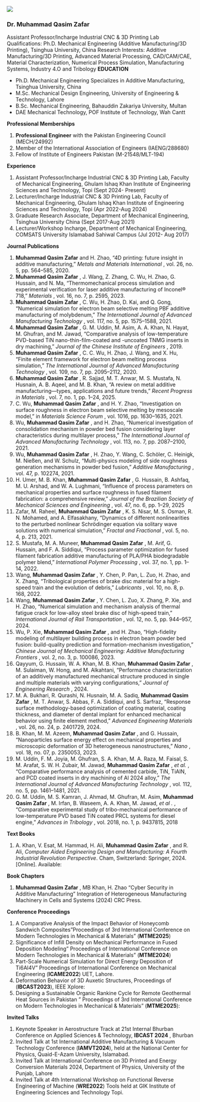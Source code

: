 [![](https://giki.edu.pk/wp-content/uploads/2019/11/Profile-Photo-1-550x500.webp)](https://giki.edu.pk/wp-content/uploads/2019/11/Profile-Photo-1-jpg.webp)
### Dr. Muhammad Qasim Zafar
Assistant Professor/Incharge Industrial CNC & 3D Printing Lab
Qualifications: Ph.D. Mechanical Engineering (Additive Manufacturing/3D Printing), Tsinghua University, China
Research Interests: Additive Manufacturing/3D Printing, Advanced Material Processing, CAD/CAM/CAE, Material Characterization, Numerical Process Simulation, Manufacturing Systems, Industry 4.O and Tribology
**EDUCATION**
  * Ph.D. Mechanical Engineering Specializes in Additive Manufacturing, Tsinghua University, China
  * M.Sc. Mechanical Design Engineering, University of Engineering & Technology, Lahore
  * B.Sc. Mechanical Engineering, Bahauddin Zakariya University, Multan
  * DAE Mechanical Technology, POF Institute of Technology, Wah Cantt


**Professional Memberships**
  1. **Professional Engineer** with the Pakistan Engineering Council (MECH/24992)
  2. Member of the International Association of Engineers (IAENG/288680)
  3. Fellow of Institute of Engineers Pakistan (M-21548/MLT-194)


**Experience**
  1. Assistant Professor/Incharge Industrial CNC & 3D Printing Lab, Faculty of Mechanical Engineering, Ghulam Ishaq Khan Institute of Engineering Sciences and Technology, Topi (Sept 2024- Present)
  2. Lecturer/Incharge Industrial CNC & 3D Printing Lab, Faculty of Mechanical Engineering, Ghulam Ishaq Khan Institute of Engineering Sciences and Technology, Topi (Apr 2022-Aug 2024)
  3. Graduate Research Associate, Department of Mechanical Engineering, Tsinghua University China (Sept 2017-Aug 2021)
  4. Lecturer/Workshop Incharge, Department of Mechanical Engineering, COMSATS University Islamabad Sahiwal Campus (Jul 2012- Aug 2017) 


**Journal Publications**
  1. **Muhammad Qasim Zafar** and H. Zhao, “4D printing: future insight in additive manufacturing,” _Metals and Materials International_ , vol. 26, no. 5, pp. 564–585, 2020.
  2. **Muhammad Qasim Zafar** , J. Wang, Z. Zhang, C. Wu, H. Zhao, G. Hussain, and N. Ma, “Thermomechanical process simulation and experimental verification for laser additive manufacturing of Inconel® 718,” _Materials_ , vol. 16, no. 7, p. 2595, 2023.
  3. **Muhammad Qasim Zafar** , C. Wu, H. Zhao, D. Kai, and Q. Gong, “Numerical simulation for electron beam selective melting PBF additive manufacturing of molybdenum,” _The International Journal of Advanced Manufacturing Technology_ , vol. 117, no. 5, pp. 1575–1588, 2021.
  4. **Muhammad Qasim Zafar** , G. M. Uddin, M. Asim, A. A. Khan, N. Hayat, M. Ghufran, and M. Jawad, “Comparative analysis of low-temperature PVD-based TiN nano-thin-film-coated and -uncoated TNMG inserts in dry machining,” _Journal of the Chinese Institute of Engineers_ , 2019.
  5. **Muhammad Qasim Zafar** , C. C. Wu, H. Zhao, J. Wang, and X. Hu, “Finite element framework for electron beam melting process simulation,” _The International Journal of Advanced Manufacturing Technology_ , vol. 109, no. 7, pp. 2095–2112, 2020.
  6. **Muhammad Qasim Zafar** , R. Sajjad, M. T. Anwar, M. S. Mustafa, N. Husnain, A. B. Aqeel, and M. B. Khan, “A review on metal additive manufacturing—types, applications and future trends,” _Recent Progress in Materials_ , vol. 7, no. 1, pp. 1–24, 2025.
  7. C. Wu, **Muhammad Qasim Zafar** , and H. Y. Zhao, “Investigation on surface roughness in electron beam selective melting by mesoscale model,” in _Materials Science Forum_ , vol. 1016, pp. 1630–1635, 2021.
  8. Wu, **Muhammad Qasim Zafar** , and H. Zhao, “Numerical investigation of consolidation mechanism in powder bed fusion considering layer characteristics during multilayer process,” _The International Journal of Advanced Manufacturing Technology_ , vol. 113, no. 7, pp. 2087–2100, 2021.
  9. Wu, **Muhammad Qasim Zafar** , H. Zhao, Y. Wang, C. Schöler, C. Heinigk, M. Nießen, and W. Schulz, “Multi-physics modeling of side roughness generation mechanisms in powder bed fusion,” _Additive Manufacturing_ , vol. 47, p. 102274, 2021.
  10. H. Umer, M. B. Khan, **Muhammad Qasim Zafar** , G. Hussain, B. Ashfaq, M. U. Arshad, and W. A. Lughmani, “Influence of process parameters on mechanical properties and surface roughness in fused filament fabrication: a comprehensive review,” _Journal of the Brazilian Society of Mechanical Sciences and Engineering_ , vol. 47, no. 6, pp. 1–29, 2025
  11. Zafar, M. Raheel, **Muhammad Qasim Zafar** , K. S. Nisar, M. S. Osman, R. N. Mohamed, and A. Elfasakhany, “Dynamics of different nonlinearities to the perturbed nonlinear Schrödinger equation via solitary wave solutions with numerical simulation,” _Fractal and Fractional_ , vol. 5, no. 4, p. 213, 2021.
  12. S. Mustafa, M. A. Muneer, **Muhammad Qasim Zafar** , M. Arif, G. Hussain, and F. A. Siddiqui, “Process parameter optimization for fused filament fabrication additive manufacturing of PLA/PHA biodegradable polymer blend,” _International Polymer Processing_ , vol. 37, no. 1, pp. 1–14, 2022.
  13. Wang, **Muhammad Qasim Zafar** , Y. Chen, P. Pan, L. Zuo, H. Zhao, and X. Zhang, “Tribological properties of brake disc material for a high-speed train and the evolution of debris,” _Lubricants_ , vol. 10, no. 8, p. 168, 2022.
  14. Wang, **Muhammad Qasim Zafar** , Y. Chen, L. Zuo, X. Zhang, P. Xie, and H. Zhao, “Numerical simulation and mechanism analysis of thermal fatigue crack for low-alloy steel brake disc of high-speed train,” _International Journal of Rail Transportation_ , vol. 12, no. 5, pp. 944–957, 2024.
  15. Wu, P. Xie, **Muhammad Qasim Zafar** , and H. Zhao, “High-fidelity modeling of multilayer building process in electron beam powder bed fusion: build-quality prediction and formation-mechanism investigation,” _Chinese Journal of Mechanical Engineering: Additive Manufacturing Frontiers_ , vol. 2, no. 3, p. 100086, 2023.
  16. Qayyum, G. Hussain, W. A. Khan, M. B. Khan, **Muhammad Qasim Zafar** , M. Sulaiman, W. Hong, and M. Alkahtani, “Performance characterization of an additively manufactured mechanical structure produced in single and multiple materials with varying configurations,” _Journal of Engineering Research_ , 2024.
  17. M. A. Bukhari, R. Qurashi, N. Husnain, M. A. Sadiq, **Muhammad Qasim Zafar** , M. T. Anwar, S. Abbas, F. A. Siddiqui, and S. Sarfraz, “Response surface methodology-based optimization of coating material, coating thickness, and diameter of dental implant for enhanced mechanical behavior using finite element method,” _Advanced Engineering Materials_ , vol. 26, no. 24, p. 2401729, 2024.
  18. B. Khan, M. M. Azeem, **Muhammad Qasim Zafar** , and G. Hussain, “Nanoparticles surface energy effect on mechanical properties and microscopic deformation of 3D heterogeneous nanostructures,” _Nano_ , vol. 18, no. 07, p. 2350053, 2023.
  19. M. Uddin, F. M. Joyia, M. Ghufran, S. A. Khan, M. A. Raza, M. Faisal, S. M. Arafat, S. W. H. Zubair, M. Jawad, **Muhammad Qasim Zafar** , _et al._ , “Comparative performance analysis of cemented carbide, TiN, TiAlN, and PCD coated inserts in dry machining of Al 2024 alloy,” _The International Journal of Advanced Manufacturing Technology_ , vol. 112, no. 5, pp. 1461–1481, 2021.
  20. G. M. Uddin, M. S. Kamran, J. Ahmad, M. Ghufran, M. Asim, **Muhammad Qasim Zafar** , M. Irfan, B. Waseem, A. A. Khan, M. Jawad, _et al_ _._ , “Comparative experimental study of tribo-mechanical performance of low-temperature PVD based TiN coated PRCL systems for diesel engine,” _Advances in Tribology_ , vol. 2018, no. 1, p. 9437815, 2018


**Text Books**
  1. A. Khan, V. Esat, M. Hammad, H. Ali, **Muhammad Qasim Zafar** , and R. Ali, _Computer Aided Engineering Design and Manufacturing: A Fourth Industrial Revolution Perspective_. Cham, Switzerland: Springer, 2024. [Online]. Available: 


**Book Chapters**
  1. **Muhammad Qasim Zafar** , MB Khan, H. Zhao “Cyber Security in Additive Manufacturing” Integration of Heterogeneous Manufacturing Machinery in Cells and Systems (2024) CRC Press. 


**Conference Proceedings**
  1. A Comparative Analysis of the Impact Behavior of Honeycomb Sandwich Composites”Proceedings of 3rd International Conference on Modern Technologies in Mechanical & Materials” (**MTME2025**) 
  2. Significance of Infill Density on Mechanical Performance in Fused Deposition Modeling” Proceedings of International Conference on Modern Technologies in Mechanical & Materials” (**MTME2024**) 
  3. Part-Scale Numerical Simulation for Direct Energy Deposition of Ti6Al4V” Proceedings of International Conference on Mechanical Engineering (**ICAME2022**) UET, Lahore.
  4. Deformation Behavior of 3D Auxetic Structures, Proceedings of (**IBCAST2023**), IEEE Xplore: 
  5. Designing a Sustainable Organic Rankine Cycle for Remote Geothermal Heat Sources in Pakistan ” Proceedings of 3rd International Conference on Modern Technologies in Mechanical & Materials” (**MTME2025**): 


**Invited Talks**
  1. Keynote Speaker in Aerostructure Track at 21st Internal Bhurban Conference on Applied Sciences & Technology, **IBCAST 2024** , Bhurban
  2. Invited Talk at 1st International Additive Manufacturing & Vacuum Technology Conference (**IAMVT2024**), held at the National Center for Physics, Quaid-E-Azam University, Islamabad.
  3. Invited Talk at International Conference on 3D Printed and Energy Conversion Materials 2024, Department of Physics, University of the Punjab, Lahore
  4. Invited Talk at 4th International Workshop on Functional Reverse Engineering of Machine (**WRE2022**) Tools held at GIK Institute of Engineering Sciences and Technology Topi.



